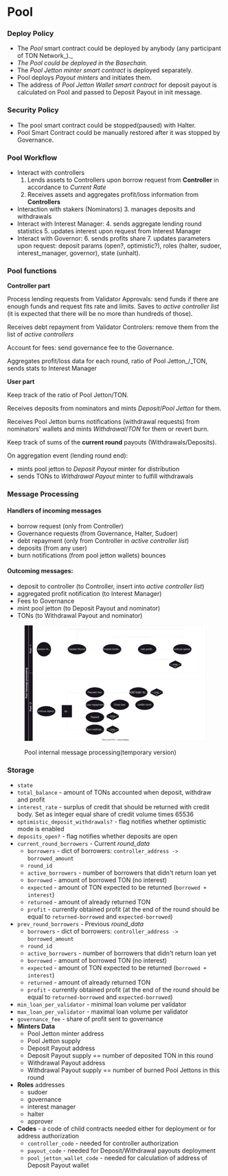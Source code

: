 # Pool

### Deploy Policy <a href="#deploy" id="deploy"></a>

* The _Pool_ smart contract could be deployed by anybody (any participant of TON Network_)._
* _The Pool could be deployed in the Basechain._
* The _Pool Jetton minter smart contract_ is deployed separately.&#x20;
* Pool deploys _Payout minters_ and initiates them.&#x20;
* The address of _Pool Jetton Wallet smart contract_ for deposit payout is calculated on Pool and passed to Deposit Payout in init message.

### **Security Policy**

* The pool smart contract could be stopped(paused) with Halter.
* Pool Smart Contract could be manually restored after it was stopped by Governance.

### Pool Workflow

* Interact with controllers
  1. Lends assets to Сontrollers upon borrow request from **Сontroller** in accordance to _Current Rate_
  2. Receives assets and aggregates profit/loss information from **Сontrollers**
* Interaction with stakers (Nominators)
  3. manages deposits and withdrawals
* Interact with Interest Manager:
  4. sends aggregate lending round statistics
  5. updates interest upon request from Interest Manager
* Interact with Governor:
  6. sends profits share
  7. updates parameters upon request: deposit params (open?, optimistic?), roles (halter, sudoer, interest\_manager, governor), state (unhalt).

### Pool functions

**Controller part**

Process lending requests from Validator Approvals: send funds if there are enough funds and request fits rate and limits. Saves to _active controller list_ (it is expected that there will be no more than hundreds of those).

Receives debt repayment from Validator Controlers: remove them from the list of _active controllers_

Account for fees: send governance fee to the Governance.

Aggregates profit/loss data for each round, ratio of Pool Jetton_/_TON, sends stats to Interest Manager

**User part**

Keep track of the ratio of Pool Jetton/TON.

Receives deposits from nominators and mints _Deposit_/_Pool Jetton_ for them.

Receives Pool Jetton burns notifications (withdrawal requests) from nominators' wallets and mints _Withdrawal_/_TON_ for them or revert burn.

Keep track of sums of the **current round** payouts (Withdrawals/Deposits).

On aggregation event (lending round end):

* mints pool jetton to _Deposit Payout_ minter for distribution
* sends TONs to _Withdrawal Payout_ minter to fulfill withdrawals

### Message Processing

#### Handlers of incoming messages

* borrow request (only from Сontroller)
* Governance requests (from Governance, Halter, Sudoer)
* debt repayment (only from Controller in _active controller list_)
* deposits (from any user)
* burn notifications (from pool jetton wallets) bounces

#### Outcoming messages:

* deposit to controller (to Controller, insert into _active controller list_)
* aggregated profit notification (to Interest Manager)
* Fees to Governance
* mint pool jetton (to Deposit Payout and nominator)
* TONs (to Withdrawal Payout and nominator)

<figure><img src="../../.gitbook/assets/pool-graphs-Pool Process.drawio.svg" alt=""><figcaption><p>Pool internal message processing(temporary version)</p></figcaption></figure>



### Storage <a href="#storage" id="storage"></a>

* `state`
* `total_balance` - amount of TONs accounted when deposit, withdraw and profit
* `interest_rate` - surplus of credit that should be returned with credit body. Set as integer equal share of credit volume times 65536
* `optimistic_deposit_withdrawals?` - flag notifies whether optimistic mode is enabled
* `deposits_open?` - flag notifies whether deposits are open
* `current_round_borrowers` - Current _round\_data_
  * `borrowers` - dict of borrowers: `controller_address -> borrowed_amount`
  * `round_id`
  * `active_borrowers` - number of borrowers that didn't return loan yet
  * `borrowed` - amount of borrowed TON (no interest)
  * `expected` - amount of TON expected to be returned (`borrowed + interest`)
  * `returned` - amount of already returned TON
  * `profit` - currently obtained profit (at the end of the round should be equal to `returned-borrowed` and `expected-borrowed`)
* `prev_round_borrowers` - Previous _round\_data_
  * `borrowers` - dict of borrowers: `controller_address -> borrowed_amount`
  * `round_id`
  * `active_borrowers` - number of borrowers that didn't return loan yet
  * `borrowed` - amount of borrowed TON (no interest)
  * `expected` - amount of TON expected to be returned (`borrowed + interest`)
  * `returned` - amount of already returned TON
  * `profit` - currently obtained profit (at the end of the round should be equal to `returned-borrowed` and `expected-borrowed`)
* `min_loan_per_validator` - minimal loan volume per validator
* `max_loan_per_validator` - maximal loan volume per validator
* `governance_fee` - share of profit sent to governance
* **Minters Data**
  * &#x20;Pool Jetton minter address
  * &#x20;Pool Jetton supply
  * Deposit Payout address
  * Deposit Payout supply == number of deposited TON in this round
  * Withdrawal Payout address
  * Withdrawal Payout supply == number of burned Pool Jettons in this round
* **Roles** addresses
  * sudoer
  * governance
  * interest manager
  * halter
  * approver
* **Codes** - a code of child contracts needed either for deployment or for address authorization
  * `controller_code` - needed for controller authorization
  * `payout_code` - needed for Deposit/Withdrawal payouts deployment
  * `pool_jetton_wallet_code` - needed for calculation of address of Deposit Payout wallet

### &#x20;<a href="#deploy" id="deploy"></a>



###
